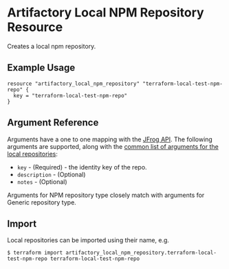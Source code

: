 # Artifactory Local NPM Repository Resource

Creates a local npm repository.

## Example Usage

```hcl
resource "artifactory_local_npm_repository" "terraform-local-test-npm-repo" {
  key = "terraform-local-test-npm-repo"
}
```

## Argument Reference

Arguments have a one to one mapping with the [JFrog API](https://www.jfrog.com/confluence/display/RTF/Repository+Configuration+JSON). 
The following arguments are supported, along with the [common list of arguments for the local repositories](local.md):

* `key` - (Required) - the identity key of the repo.
* `description` - (Optional)
* `notes` - (Optional)

Arguments for NPM repository type closely match with arguments for Generic repository type.

## Import

Local repositories can be imported using their name, e.g.
```
$ terraform import artifactory_local_npm_repository.terraform-local-test-npm-repo terraform-local-test-npm-repo
```